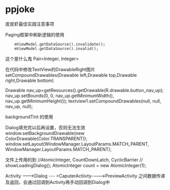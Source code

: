 # ppjoke

皮皮虾最佳实践注意事项

Paging框架中刷新逻辑的使用
```
    mViewModel.getDataSource().invalidate();
    mViewModel.getDataSource().invalid();

```


这个是什么鬼
Pair<Integer, Integer>


在代码中修改TextView的DrawableRight图片
setCompoundDrawables(Drawable left,Drawable top,Drawable right,Drawable bottom)

Drawable nav_up=getResources().getDrawable(R.drawable.button_nav_up);
nav_up.setBounds(0, 0, nav_up.getMinimumWidth(), nav_up.getMinimumHeight());
textview1.setCompoundDrawables(null, null, nav_up, null);


backgroundTint 的使用

Dialog填充完以后再设置，否则无法生效
        window.setBackgroundDrawable(new ColorDrawable(Color.TRANSPARENT));
        window.setLayout(WindowManager.LayoutParams.MATCH_PARENT, WindowManager.LayoutParams.MATCH_PARENT);


文件上传用的到
    //AtomicInteger, CountDownLatch, CyclicBarrier
//        showLoadingDialog();
        AtomicInteger count = new AtomicInteger(1);


Activity --->Dialog --- >CaputerActiivty---->PreviewActivity 之间数据传递及返回，会通过回调到Activity再手动回调到Dialog中